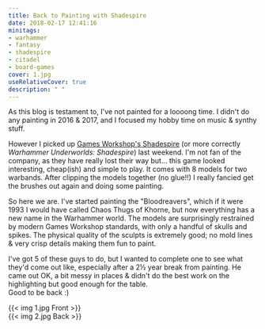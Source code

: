 ```yaml
---
title: Back to Painting with Shadespire
date: 2018-02-17 12:41:16
minitags: 
- warhammer
- fantasy
- shadespire
- citadel
- board-games
cover: 1.jpg
useRelativeCover: true
description: " " 
---
```

As this blog is testament to, I've not painted for a loooong time. I didn't do any painting in 2016 & 2017, and I focused my hobby time on music & synthy stuff. 

However I picked up [Games Workshop's Shadespire](https://warhammerunderworlds.com/) (or more correctly *Warhammer Underworlds: Shadespire*) last weekend. I'm not fan of the company, as they have really lost their way but... this game looked interesting, cheap(ish) and simple to play. It comes with 8 models for two warbands. After clipping the models together (no glue!!) I really fancied get the brushes out again and doing some painting.

So here we are. I've started painting the "Bloodreavers", which if it were 1993 I would have called Chaos Thugs of Khorne, but now everything has a new name in the Warhammer world. The models are surprisingly restrained by modern Games Workshop standards, with only a handful of skulls and spikes. The physical quality of the sculpts is extremely good; no mold lines & very crisp details making them fun to paint. 

I've got 5 of these guys to do, but I wanted to complete one to see what they'd come out like, especially after a 2½ year break from painting. He came out OK, a bit messy in places & didn't do the best work on the highlighting but good enough for the table.  
Good to be back :)

{{< img 1.jpg Front >}}  
{{< img 2.jpg Back >}}
